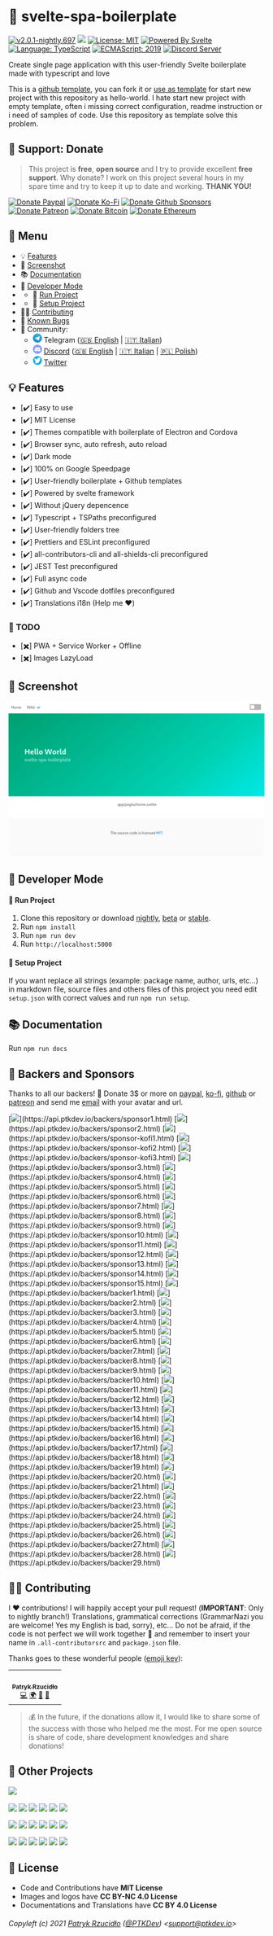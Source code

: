 # 👔 svelte-spa-boilerplate

<!-- all-shields/header-badges:START -->

[![v2.0.1-nightly.697](https://img.shields.io/badge/version-v2.0.1--nightly.697-lightgray.svg?style=flat&logo=)](https://github.com/ptkdev-boilerplate/svelte-spa-boilerplate/blob/main/CHANGELOG.md) [![](https://img.shields.io/npm/v/@ptkdev/svelte-spa-boilerplate?color=CC3534&logo=npm)](https://www.npmjs.com/package/@ptkdev/svelte-spa-boilerplate) [![License: MIT](https://img.shields.io/badge/license-MIT-brightgreen.svg?style=flat&logo=license)](https://github.com/ptkdev-boilerplate/svelte-spa-boilerplate/blob/main/LICENSE.md) [![Powered By Svelte](https://img.shields.io/badge/powered%20by-svelte-FF3C02.svg?style=flat&logo=svelte)](https://svelte.dev/) [![Language: TypeScript](https://img.shields.io/badge/language-typescript-blue.svg?style=flat&logo=typescript)](https://www.typescriptlang.org/) [![ECMAScript: 2019](https://img.shields.io/badge/ES-9-F7DF1E.svg?style=flat&logo=javascript)](https://github.com/tc39/ecma262) [![Discord Server](https://discordapp.com/api/guilds/383373985666301975/embed.png)](https://discord.ptkdev.io)

<!-- all-shields/header-badges:END -->

Create single page application with this user-friendly Svelte boilerplate made with typescript and love

This is a [github template](https://github.blog/2019-06-06-generate-new-repositories-with-repository-templates/), you can fork it or [use as template](https://github.com/ptkdev-boilerplate/svelte-spa-boilerplate/generate) for start new project with this repository as hello-world. I hate start new project with empty template, often i missing correct configuration, readme instruction or i need of samples of code. Use this repository as template solve this problem.

## 🎁 Support: Donate

> This project is **free**, **open source** and I try to provide excellent **free support**. Why donate? I work on this project several hours in my spare time and try to keep it up to date and working. **THANK YOU!**

<!-- all-shields/sponsors-badges:START -->

[![Donate Paypal](https://img.shields.io/badge/donate-paypal-005EA6.svg?style=for-the-badge&logo=paypal)](https://www.paypal.me/ptkdev) [![Donate Ko-Fi](https://img.shields.io/badge/donate-ko--fi-29abe0.svg?style=for-the-badge&logo=ko-fi)](https://ko-fi.com/ptkdev) [![Donate Github Sponsors](https://img.shields.io/badge/donate-sponsors-ea4aaa.svg?style=for-the-badge&logo=github)](https://github.com/sponsors/ptkdev) [![Donate Patreon](https://img.shields.io/badge/donate-patreon-F87668.svg?style=for-the-badge&logo=patreon)](https://www.patreon.com/join/ptkdev) [![Donate Bitcoin](https://img.shields.io/badge/BTC-35jQmZCy4nsxoMM3QPFrnZePDVhdKaHMRH-E38B29.svg?style=flat-square&logo=bitcoin)](https://ptk.dev/img/icons/menu/bitcoin_wallet.png) [![Donate Ethereum](https://img.shields.io/badge/ETH-0x8b8171661bEb032828e82baBb0B5B98Ba8fBEBFc-4E8EE9.svg?style=flat-square&logo=ethereum)](https://ptk.dev/img/icons/menu/ethereum_wallet.png)

<!-- all-shields/sponsors-badges:END -->

## 📎 Menu

-   💡 [Features](#-features)
-   👔 [Screenshot](#-screenshot)
-   📚 [Documentation](#-documentation)
-   🔨 [Developer Mode](#-developer-mode)
-   -   🏁 [Run Project](#-run-project)
-   -   💾 [Setup Project](#-setup-project)
-   👨‍💻 [Contributing](#-contributing)
-   🐛 [Known Bugs](https://github.com/ptkdev-boilerplate/svelte-spa-boilerplate/issues?q=is%3Aopen+is%3Aissue+label%3Abug)
-   🍻 Community:
    -   <img src="https://raw.githubusercontent.com/ptkdev-boilerplate/svelte-spa-boilerplate/main/.github/assets/social_telegram.png" height="18px"> Telegram ([🇬🇧 English](http://t.me/ptkdev_support) | [🇮🇹 Italian](http://t.me/ptkdev_support_italian))
    -   <img src="https://raw.githubusercontent.com/ptkdev-boilerplate/svelte-spa-boilerplate/main/.github/assets/social_discord.png" height="18px"> [Discord](http://discord.ptkdev.io) ([🇬🇧 English](https://discord.gg/jqUSGPKdmA) | [🇮🇹 Italian](https://discord.gg/SJFcbvG6RU) | [🇵🇱 Polish](https://discord.gg/25vg4VFhb7))
    -   <img src="https://raw.githubusercontent.com/ptkdev-boilerplate/svelte-spa-boilerplate/main/.github/assets/social_twitter.png" height="18px"> [Twitter](http://twitter.com/ptkdevio)

## 💡 Features

-   [✔️] Easy to use
-   [✔️] MIT License
-   [✔️] Themes compatible with boilerplate of Electron and Cordova
-   [✔️] Browser sync, auto refresh, auto reload
-   [✔️] Dark mode
-   [✔️] 100% on Google Speedpage
-   [✔️] User-friendly boilerplate + Github templates
-   [✔️] Powered by svelte framework
-   [✔️] Without jQuery depencence
-   [✔️] Typescript + TSPaths preconfigured
-   [✔️] User-friendly folders tree
-   [✔️] Prettiers and ESLint preconfigured
-   [✔️] all-contributors-cli and all-shields-cli preconfigured
-   [✔️] JEST Test preconfigured
-   [✔️] Full async code
-   [✔️] Github and Vscode dotfiles preconfigured
-   [✔️] Translations i18n (Help me ❤️)

### 🔖 TODO

-   [✖️] PWA + Service Worker + Offline
-   [✖️] Images LazyLoad

## 👔 Screenshot

[![](https://raw.githubusercontent.com/ptkdev-boilerplate/svelte-spa-boilerplate/main/.github/assets/screenshot.png)](https://raw.githubusercontent.com/ptkdev-boilerplate/svelte-spa-boilerplate/main/.github/assets/screenshot.png)

## 🔨 Developer Mode

#### 🏁 Run Project

1. Clone this repository or download [nightly](https://github.com/ptkdev-boilerplate/svelte-spa-boilerplate/archive/nightly.zip), [beta](https://github.com/ptkdev-boilerplate/svelte-spa-boilerplate/archive/beta.zip) or [stable](https://github.com/ptkdev-boilerplate/svelte-spa-boilerplate/archive/main.zip).
2. Run `npm install`
3. Run `npm run dev`
4. Run `http://localhost:5000`

#### 💾 Setup Project

If you want replace all strings (example: package name, author, urls, etc...) in markdown file, source files and others files of this project you need edit `setup.json` with correct values and run `npm run setup`.

## 📚 Documentation

Run `npm run docs`

## 👑 Backers and Sponsors

Thanks to all our backers! 🙏 Donate 3$ or more on [paypal](https://www.paypal.me/ptkdev), [ko-fi](https://ko-fi.com/ptkdev), [github](https://github.com/sponsors/ptkdev) or [patreon](https://www.patreon.com/join/ptkdev) and send me [email](mailto:support@ptkdev.io) with your avatar and url.

[![](https://api.ptkdev.io/backers/sponsor1.png?)](https://api.ptkdev.io/backers/sponsor1.html) [![](https://api.ptkdev.io/backers/sponsor2.png?)](https://api.ptkdev.io/backers/sponsor2.html) [![](https://api.ptkdev.io/backers/sponsor-kofi1.png?)](https://api.ptkdev.io/backers/sponsor-kofi1.html) [![](https://api.ptkdev.io/backers/sponsor-kofi2.png?)](https://api.ptkdev.io/backers/sponsor-kofi2.html) [![](https://api.ptkdev.io/backers/sponsor-kofi3.png?)](https://api.ptkdev.io/backers/sponsor-kofi3.html) [![](https://api.ptkdev.io/backers/sponsor3.png?)](https://api.ptkdev.io/backers/sponsor3.html) [![](https://api.ptkdev.io/backers/sponsor4.png?)](https://api.ptkdev.io/backers/sponsor4.html) [![](https://api.ptkdev.io/backers/sponsor5.png?)](https://api.ptkdev.io/backers/sponsor5.html) [![](https://api.ptkdev.io/backers/sponsor6.png?)](https://api.ptkdev.io/backers/sponsor6.html) [![](https://api.ptkdev.io/backers/sponsor7.png?)](https://api.ptkdev.io/backers/sponsor7.html) [![](https://api.ptkdev.io/backers/sponsor8.png?)](https://api.ptkdev.io/backers/sponsor8.html) [![](https://api.ptkdev.io/backers/sponsor9.png?)](https://api.ptkdev.io/backers/sponsor9.html) [![](https://api.ptkdev.io/backers/sponsor10.png?)](https://api.ptkdev.io/backers/sponsor10.html) [![](https://api.ptkdev.io/backers/sponsor11.png?)](https://api.ptkdev.io/backers/sponsor11.html) [![](https://api.ptkdev.io/backers/sponsor12.png?)](https://api.ptkdev.io/backers/sponsor12.html) [![](https://api.ptkdev.io/backers/sponsor13.png?)](https://api.ptkdev.io/backers/sponsor13.html) [![](https://api.ptkdev.io/backers/sponsor14.png?)](https://api.ptkdev.io/backers/sponsor14.html) [![](https://api.ptkdev.io/backers/sponsor15.png?)](https://api.ptkdev.io/backers/sponsor15.html) [![](https://api.ptkdev.io/backers/backer1.png?)](https://api.ptkdev.io/backers/backer1.html) [![](https://api.ptkdev.io/backers/backer2.png?)](https://api.ptkdev.io/backers/backer2.html) [![](https://api.ptkdev.io/backers/backer3.png?)](https://api.ptkdev.io/backers/backer3.html) [![](https://api.ptkdev.io/backers/backer4.png?)](https://api.ptkdev.io/backers/backer4.html) [![](https://api.ptkdev.io/backers/backer5.png?)](https://api.ptkdev.io/backers/backer5.html) [![](https://api.ptkdev.io/backers/backer6.png?)](https://api.ptkdev.io/backers/backer6.html) [![](https://api.ptkdev.io/backers/backer7.png?)](https://api.ptkdev.io/backers/backer7.html) [![](https://api.ptkdev.io/backers/backer8.png?)](https://api.ptkdev.io/backers/backer8.html) [![](https://api.ptkdev.io/backers/backer9.png?)](https://api.ptkdev.io/backers/backer9.html) [![](https://api.ptkdev.io/backers/backer10.png?)](https://api.ptkdev.io/backers/backer10.html) [![](https://api.ptkdev.io/backers/backer11.png?)](https://api.ptkdev.io/backers/backer11.html) [![](https://api.ptkdev.io/backers/backer12.png?)](https://api.ptkdev.io/backers/backer12.html) [![](https://api.ptkdev.io/backers/backer13.png?)](https://api.ptkdev.io/backers/backer13.html) [![](https://api.ptkdev.io/backers/backer14.png?)](https://api.ptkdev.io/backers/backer14.html) [![](https://api.ptkdev.io/backers/backer15.png?)](https://api.ptkdev.io/backers/backer15.html) [![](https://api.ptkdev.io/backers/backer16.png?)](https://api.ptkdev.io/backers/backer16.html) [![](https://api.ptkdev.io/backers/backer17.png?)](https://api.ptkdev.io/backers/backer17.html) [![](https://api.ptkdev.io/backers/backer18.png?)](https://api.ptkdev.io/backers/backer18.html) [![](https://api.ptkdev.io/backers/backer19.png?)](https://api.ptkdev.io/backers/backer19.html) [![](https://api.ptkdev.io/backers/backer20.png?)](https://api.ptkdev.io/backers/backer20.html) [![](https://api.ptkdev.io/backers/backer21.png?)](https://api.ptkdev.io/backers/backer21.html) [![](https://api.ptkdev.io/backers/backer22.png?)](https://api.ptkdev.io/backers/backer22.html) [![](https://api.ptkdev.io/backers/backer23.png?)](https://api.ptkdev.io/backers/backer23.html) [![](https://api.ptkdev.io/backers/backer24.png?)](https://api.ptkdev.io/backers/backer24.html) [![](https://api.ptkdev.io/backers/backer25.png?)](https://api.ptkdev.io/backers/backer25.html) [![](https://api.ptkdev.io/backers/backer26.png?)](https://api.ptkdev.io/backers/backer26.html) [![](https://api.ptkdev.io/backers/backer27.png?)](https://api.ptkdev.io/backers/backer27.html) [![](https://api.ptkdev.io/backers/backer28.png?)](https://api.ptkdev.io/backers/backer28.html) [![](https://api.ptkdev.io/backers/backer29.png?)](https://api.ptkdev.io/backers/backer29.html)

## 👨‍💻 Contributing

I ❤️ contributions! I will happily accept your pull request! (**IMPORTANT**: Only to nightly branch!) Translations, grammatical corrections (GrammarNazi you are welcome! Yes my English is bad, sorry), etc... Do not be afraid, if the code is not perfect we will work together 👯 and remember to insert your name in `.all-contributorsrc` and `package.json` file.

Thanks goes to these wonderful people ([emoji key](https://allcontributors.org/docs/en/emoji-key)):

<!-- ALL-CONTRIBUTORS-LIST:START -->
<!-- prettier-ignore-start -->
<!-- markdownlint-disable -->
<table>
  <tr>
    <td align="center"><a href="https://ptk.dev"><img src="https://avatars1.githubusercontent.com/u/442844?v=4?s=100" width="100px;" alt=""/><br /><sub><b>Patryk Rzucidło</b></sub></a><br /><a href="https://github.com/ptkdev/ptkdev-boilerplate/svelte-spa-boilerplate/commits?author=ptkdev" title="Code">💻</a> <a href="#translation-ptkdev" title="Translation">🌍</a> <a href="https://github.com/ptkdev/ptkdev-boilerplate/svelte-spa-boilerplate/commits?author=ptkdev" title="Documentation">📖</a> <a href="https://github.com/ptkdev/ptkdev-boilerplate/svelte-spa-boilerplate/issues?q=author%3Aptkdev" title="Bug reports">🐛</a></td>
  </tr>
</table>

<!-- markdownlint-restore -->
<!-- prettier-ignore-end -->

<!-- ALL-CONTRIBUTORS-LIST:END -->

> 💰 In the future, if the donations allow it, I would like to share some of the success with those who helped me the most. For me open source is share of code, share development knowledges and share donations!

## 🦄 Other Projects

<!-- all-shields/projects-badges1:START -->

[![](https://img.shields.io/badge/%F0%9F%92%BB%20My-Portfolio-3498db.svg?style=flat&logo=)](https://ptk.dev/)

<!-- all-shields/projects-badges1:END -->

<!-- all-shields/projects-badges2:START -->

[![](https://img.shields.io/badge/%F0%9F%A6%92%20Tools-Node%20Logger-9b59b6.svg?style=flat&logo=)](https://github.com/ptkdev/ptkdev-logger) [![](https://img.shields.io/badge/%F0%9F%A6%8C%20Tools-All%20Shields%20CLI-9b59b6.svg?style=flat&logo=)](https://github.com/ptkdev/all-shields-cli) [![](https://img.shields.io/badge/%F0%9F%96%A5%EF%B8%8F%20Tools-Aspect%20Ratio%2021%3A9-9b59b6.svg?style=flat&logo=)](https://github.com/ptkdev/chrome-extension-aspectratio219) [![](https://img.shields.io/badge/%F0%9F%9B%A1%20Tools-Badges%3A%20Available%20on-9b59b6.svg?style=flat&logo=)](https://availableon.badge.ptkdev.io/) [![](https://img.shields.io/badge/%F0%9F%90%BE%20Tools-JSON%20Token%20Replace-9b59b6.svg?style=flat&logo=)](https://github.com/ptkdev/json-token-replace) [![](https://img.shields.io/badge/%F0%9F%90%8D%20Tools-ESLint%3A%20snakecasejs-9b59b6.svg?style=flat&logo=)](https://github.com/ptkdev/eslint-plugin-snakecasejs)

<!-- all-shields/projects-badges2:END -->

<!-- all-shields/projects-badges3:START -->

[![](https://img.shields.io/badge/%F0%9F%9A%A7%20WebComponents-My%20Collection-e74c3c.svg?style=flat&logo=)](https://github.com/ptkdev-components) [![](https://img.shields.io/badge/%F0%9F%94%96%20Bot-AboutMeInfo-1FA0F2.svg?style=flat&logo=)](https://github.com/ptkdev/aboutmeinfo-telegram-bot) [![](https://img.shields.io/badge/%E2%8F%B1%20Bot-QuizQuickAnswer-FEC91A.svg?style=flat&logo=)](https://github.com/ptkdev/quizquickanswer-telegram-game-bot) [![](https://img.shields.io/badge/%F0%9F%93%9A%20Bot-GameBookChat-34495e.svg?style=flat&logo=)](https://t.me/gamebookchatbot) [![](https://img.shields.io/badge/%F0%9F%8E%A8%20Themes-VSCode-f1c40f.svg?style=flat&logo=)](https://github.com/ptkdev/vscode-theme-dark-blood) [![](https://img.shields.io/badge/%F0%9F%97%84%20Sourcesense-Joyce-CECBE6.svg?style=flat&logo=)](https://github.com/sourcesense/joyce)

<!-- all-shields/projects-badges3:END -->

<!-- all-shields/projects-badges4:START -->

[![](https://img.shields.io/badge/%F0%9F%91%94%20Boilerplate-Svelte-f368e0.svg?style=flat&logo=)](https://github.com/ptkdev-boilerplate?q=svelte) [![](https://img.shields.io/badge/%F0%9F%91%94%20Boilerplate-WebComponents-f368e0.svg?style=flat&logo=)](https://github.com/ptkdev-boilerplate?q=webcomponent) [![](https://img.shields.io/badge/%F0%9F%91%94%20Boilerplate-BOT-f368e0.svg?style=flat&logo=)](https://github.com/ptkdev-boilerplate?q=bot) [![](https://img.shields.io/badge/%F0%9F%91%94%20Boilerplate-Node-f368e0.svg?style=flat&logo=)](https://github.com/ptkdev-boilerplate?q=node) [![](https://img.shields.io/badge/%F0%9F%92%85%20App-Me%20in%20Gifs-2ecc71.svg?style=flat&logo=)](https://meingifs.pics/) [![](https://img.shields.io/badge/%F0%9F%93%B1%20App-Stickers-2ecc71.svg?style=flat&logo=)](https://github.com/ptkdev/ptkdev-stickers#-installation)

<!-- all-shields/projects-badges4:END -->

## 💫 License

-   Code and Contributions have **MIT License**
-   Images and logos have **CC BY-NC 4.0 License**
-   Documentations and Translations have **CC BY 4.0 License**

###### Copyleft (c) 2021 [Patryk Rzucidło](https://ptk.dev) ([@PTKDev](https://twitter.com/ptkdev)) <[support@ptkdev.io](mailto:support@ptkdev.io)>
